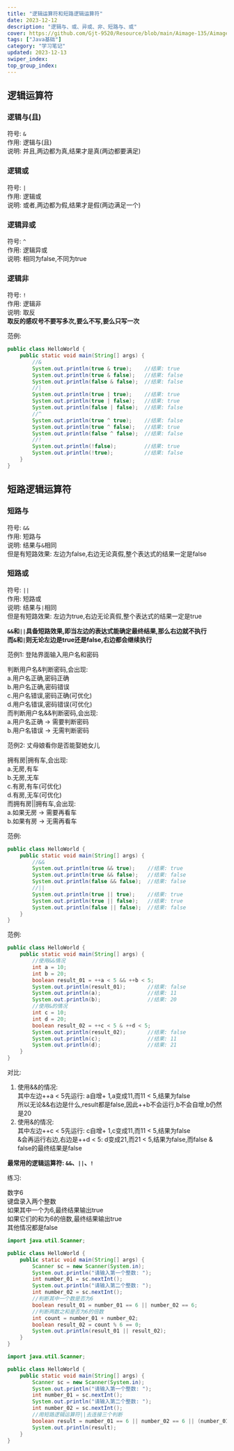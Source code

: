 ```yaml
---
title: "逻辑运算符和短路逻辑运算符"
date: 2023-12-12
description: "逻辑与、或、异或、非、短路与、或"
cover: https://github.com/Gjt-9520/Resource/blob/main/Aimage-135/Aimage33.jpg?raw=true
tags: ["Java基础"]
category: "学习笔记"
updated: 2023-12-13
swiper_index:
top_group_index:
---
```


## 逻辑运算符

### 逻辑与(且)

符号: `&`  
作用: 逻辑与(且)  
说明: 并且,两边都为真,结果才是真(两边都要满足)   

### 逻辑或

符号: `|`  
作用: 逻辑或  
说明: 或者,两边都为假,结果才是假(两边满足一个)  

### 逻辑异或

符号: `^`  
作用: 逻辑异或  
说明: 相同为false,不同为true  

### 逻辑非

符号: `!`  
作用: 逻辑非  
说明: 取反  
**取反的感叹号不要写多次,要么不写,要么只写一次**  

范例: 

```java
public class HelloWorld {
    public static void main(String[] args) {
        //&
        System.out.println(true & true);    //结果: true
        System.out.println(true & false);   //结果: false
        System.out.println(false & false);  //结果: false
        //|
        System.out.println(true | true);    //结果: true
        System.out.println(true | false);   //结果: true
        System.out.println(false | false);  //结果: false
        //^
        System.out.println(true ^ true);    //结果: false
        System.out.println(true ^ false);   //结果: true
        System.out.println(false ^ false);  //结果: false
        //!
        System.out.println(!false);         //结果: true
        System.out.println(!true);          //结果: false
    }
}
```

## 短路逻辑运算符

### 短路与  

符号: `&&`  
作用: 短路与  
说明: 结果与`&`相同  
但是有短路效果: 左边为false,右边无论真假,整个表达式的结果一定是false  

### 短路或
 
符号: `||`  
作用: 短路或  
说明: 结果与`|`相同  
但是有短路效果: 左边为true,右边无论真假,整个表达式的结果一定是true  

**`&&`和`||`具备短路效果,即当左边的表达式能确定最终结果,那么右边就不执行**  
**而`&`和`|`则无论左边是true还是false,右边都会继续执行**  

范例1: 登陆界面输入用户名和密码  

判断用户名&判断密码,会出现:   
a.用户名正确,密码正确  
b.用户名正确,密码错误  
c.用户名错误,密码正确(可优化)  
d.用户名错误,密码错误(可优化)  
而判断用户名&&判断密码,会出现:   
a.用户名正确 -> 需要判断密码  
b.用户名错误 -> 无需判断密码  

范例2: 丈母娘看你是否能娶她女儿   

拥有房|拥有车,会出现:   
a.无房,有车   
b.无房,无车  
c.有房,有车(可优化)  
d.有房,无车(可优化)   
而拥有房||拥有车,会出现:   
a.如果无房 -> 需要再看车  
b.如果有房 -> 无需再看车   
  
范例: 

```java
public class HelloWorld {
    public static void main(String[] args) {
        //&&
        System.out.println(true && true);    //结果: true
        System.out.println(true && false);   //结果: false
        System.out.println(false && false);  //结果: false
        //||
        System.out.println(true || true);    //结果: true
        System.out.println(true || false);   //结果: true
        System.out.println(false || false);  //结果: false
    }
}
```

范例: 

```java
public class HelloWorld {
    public static void main(String[] args) {
        //使用&&情况
        int a = 10;
        int b = 20;
        boolean result_01 = ++a < 5 && ++b < 5;
        System.out.println(result_01);       //结果: false
        System.out.println(a);               //结果: 11
        System.out.println(b);               //结果: 20
        //使用&的情况
        int c = 10;
        int d = 20;
        boolean result_02 = ++c < 5 & ++d < 5;
        System.out.println(result_02);       //结果: false
        System.out.println(c);               //结果: 11
        System.out.println(d);               //结果: 21
    }
}
```

对比: 
1. 使用&&的情况:   
其中左边++a < 5先运行: a自增+ 1,a变成11,而11 < 5,结果为false  
所以无论&&右边是什么,result都是false,因此++b不会运行,b不会自增,b仍然是20  
2. 使用&的情况:   
其中左边++c < 5先运行: c自增+ 1,c变成11,而11 < 5,结果为false  
&会再运行右边,右边是++d < 5: d变成21,而21 < 5,结果为false,而false & false的最终结果是false  

**最常用的逻辑运算符: `&&`、`||`、`!`**  

练习: 

数字6  
键盘录入两个整数  
如果其中一个为6,最终结果输出true  
如果它们的和为6的倍数,最终结果输出true  
其他情况都是false  

```java
import java.util.Scanner;

public class HelloWorld {
    public static void main(String[] args) {
        Scanner sc = new Scanner(System.in);
        System.out.println("请输入第一个整数: ");
        int number_01 = sc.nextInt();
        System.out.println("请输入第二个整数: ");
        int number_02 = sc.nextInt();
        //判断其中一个数是否为6
        boolean result_01 = number_01 == 6 || number_02 == 6;
        //判断两数之和是否为6的倍数
        int count = number_01 + number_02;
        boolean result_02 = count % 6 == 0;
        System.out.println(result_01 || result_02);
    }
}
```

```java
import java.util.Scanner;

public class HelloWorld {
    public static void main(String[] args) {
        Scanner sc = new Scanner(System.in);
        System.out.println("请输入第一个整数: ");
        int number_01 = sc.nextInt();
        System.out.println("请输入第二个整数: ");
        int number_02 = sc.nextInt();
        //用短路逻辑运算符||去连接三个判断
        boolean result = number_01 == 6 || number_02 == 6 || (number_01 + number_02) % 6 == 0;
        System.out.println(result);
    }
}
```